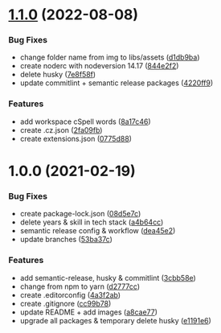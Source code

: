 # [1.1.0](https://github.com/bromso/bromso/compare/v1.0.0...v1.1.0) (2022-08-08)


### Bug Fixes

* change folder name from img to libs/assets ([d1db9ba](https://github.com/bromso/bromso/commit/d1db9bac6d072dab3fedf0c07158fbbc6dd78849))
* create noderc with nodeversion 14.17 ([844e2f2](https://github.com/bromso/bromso/commit/844e2f20e40e3bdca57a87bcd628f593e833696a))
* delete husky ([7e8f58f](https://github.com/bromso/bromso/commit/7e8f58fc47866bcd3773103367f4e9bc64f1ef08))
* update commitlint + semantic release packages ([4220ff9](https://github.com/bromso/bromso/commit/4220ff9d1bf95aaaf46b7f9a660657ad1b7f2e26))


### Features

* add workspace cSpell words ([8a17c46](https://github.com/bromso/bromso/commit/8a17c4639720341ab35bfc33c82878cbb3586b82))
* create .cz.json ([2fa09fb](https://github.com/bromso/bromso/commit/2fa09fb73405adc6b5b36fb0f1533032c27b6a54))
* create extensions.json ([0775d88](https://github.com/bromso/bromso/commit/0775d88f77bb9494b91363af7f7dc99b345ae6a1))

# 1.0.0 (2021-02-19)


### Bug Fixes

* create package-lock.json ([08d5e7c](https://github.com/bromso/bromso/commit/08d5e7cf7fda01a3797697797026ee94ef0100b3))
* delete years & skill in tech stack ([a4b64cc](https://github.com/bromso/bromso/commit/a4b64cc86d86055560eec8de024e5436fdff7a47))
* semantic release config & workflow ([dea45e2](https://github.com/bromso/bromso/commit/dea45e2438978a7f95b876f8a5911c76d2bb6ea3))
* update branches ([53ba37c](https://github.com/bromso/bromso/commit/53ba37cc240af20c00709b03d6b0a4369f535ee2))


### Features

* add semantic-release, husky & commitlint ([3cbb58e](https://github.com/bromso/bromso/commit/3cbb58e3d8404ccfab1c2d2b4aa11a0e6d574d91))
* change from npm to yarn ([d2777cc](https://github.com/bromso/bromso/commit/d2777cc48a1945343f399657dd93f66b35f6b7e8))
* create .editorconfig ([4a3f2ab](https://github.com/bromso/bromso/commit/4a3f2ab83c266a3e05780e2d22f98fbccc56aa43))
* create .gitignore ([cc99b78](https://github.com/bromso/bromso/commit/cc99b78470f1783cde53c694ff861e08158a4362))
* update README + add images ([a8cae77](https://github.com/bromso/bromso/commit/a8cae77a94c1b05c4e93195c067795d15bfb8361))
* upgrade all packages & temporary delete husky ([e1191e6](https://github.com/bromso/bromso/commit/e1191e68018944d6deaff09d7746d7c36231ff51))
